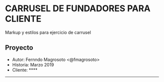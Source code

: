 # CARRUSEL DE FUNDADORES PARA CLIENTE #

Markup y estilos para ejercicio de carrusel

## Proyecto ##
* Autor: Fernndo Magrosoto <@fmagrosoto>
* Historia: Marzo 2019
* Cliente: ****

***
